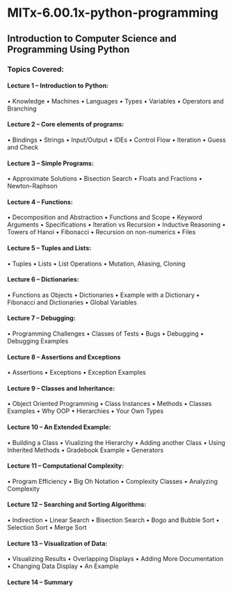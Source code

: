 # MITx-6.00.1x-python-programming

## Introduction to Computer Science and Programming Using Python
### Topics Covered:
#### Lecture 1 – Introduction to Python:
• Knowledge
• Machines
• Languages
• Types
• Variables
• Operators and Branching
#### Lecture 2 – Core elements of programs:
• Bindings
• Strings
• Input/Output
• IDEs
• Control Flow
• Iteration
• Guess and Check
#### Lecture 3 – Simple Programs:
• Approximate Solutions
• Bisection Search
• Floats and Fractions
• Newton-Raphson
#### Lecture 4 – Functions:
• Decomposition and Abstraction
• Functions and Scope
• Keyword Arguments
• Specifications
• Iteration vs Recursion
• Inductive Reasoning
• Towers of Hanoi
• Fibonacci
• Recursion on non-numerics
• Files
#### Lecture 5 – Tuples and Lists:
• Tuples
• Lists
• List Operations
• Mutation, Aliasing, Cloning
#### Lecture 6 – Dictionaries:
• Functions as Objects
• Dictionaries
• Example with a Dictionary
• Fibonacci and Dictionaries
• Global Variables
#### Lecture 7 – Debugging:
• Programming Challenges
• Classes of Tests
• Bugs
• Debugging
• Debugging Examples
#### Lecture 8 – Assertions and Exceptions
• Assertions
• Exceptions
• Exception Examples
#### Lecture 9 – Classes and Inheritance:
• Object Oriented Programming
• Class Instances
• Methods
• Classes Examples
• Why OOP
• Hierarchies
• Your Own Types
#### Lecture 10 – An Extended Example:
• Building a Class
• Viualizing the Hierarchy
• Adding another Class
• Using Inherited Methods
• Gradebook Example
• Generators
#### Lecture 11 – Computational Complexity:
• Program Efficiency
• Big Oh Notation
• Complexity Classes
• Analyzing Complexity
#### Lecture 12 – Searching and Sorting Algorithms:
• Indirection
• Linear Search
• Bisection Search
• Bogo and Bubble Sort
• Selection Sort
• Merge Sort
#### Lecture 13 – Visualization of Data:
• Visualizing Results
• Overlapping Displays
• Adding More Documentation
• Changing Data Display
• An Example
#### Lecture 14 – Summary
